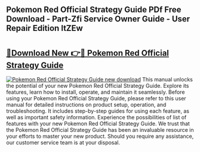 ## Pokemon Red Official Strategy Guide PDf Free Download - Part-Zfi Service Owner Guide - User Repair Edition ltZEw

# <h2><a href="http://bc6211.oget.top/?id=Pokemon+Red+Official+Strategy+Guide">🔗Download New 👉🔴 Pokemon Red Official Strategy Guide</a></h2>

[![Pokemon Red Official Strategy Guide new download](https://i.imgur.com/5g1atiW.png)](http://bc6211.oget.top/?id=Pokemon+Red+Official+Strategy+Guide)
This manual unlocks the potential of your new Pokemon Red Official Strategy Guide. Explore its features, learn how to install, operate, and maintain it seamlessly. Before using your Pokemon Red Official Strategy Guide, please refer to this user manual for detailed instructions on product setup, operation, and troubleshooting. It includes step-by-step guides for using each feature, as well as important safety information. Experience the possibilities of list of features with your new Pokemon Red Official Strategy Guide. We trust that the Pokemon Red Official Strategy Guide has been an invaluable resource in your efforts to master your new product. Should you require any assistance, our customer service team is at your disposal.
